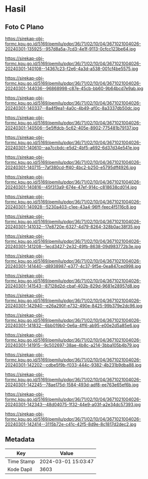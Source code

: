# Hasil

## Foto C Plano

https://sirekap-obj-formc.kpu.go.id/5169/pemilu/pdpr/36/71/02/10/04/3671021004026-20240301-135925--957d8a5a-7cd3-4e1f-9113-0cfcc123be64.jpg

https://sirekap-obj-formc.kpu.go.id/5169/pemilu/pdpr/36/71/02/10/04/3671021004026-20240301-140108--14367c23-f2e6-4a3d-a538-001cf4be5575.jpg

https://sirekap-obj-formc.kpu.go.id/5169/pemilu/pdpr/36/71/02/10/04/3671021004026-20240301-144036--96868998-c87e-45cb-bb60-9b64bcd7e9ab.jpg

https://sirekap-obj-formc.kpu.go.id/5169/pemilu/pdpr/36/71/02/10/04/3671021004026-20240301-140337--8a4f9ea1-4a0c-4b49-af0c-8a3337db50dc.jpg

https://sirekap-obj-formc.kpu.go.id/5169/pemilu/pdpr/36/71/02/10/04/3671021004026-20240301-140506--5e5ffdcb-5c62-405e-8902-775481b79137.jpg

https://sirekap-obj-formc.kpu.go.id/5169/pemilu/pdpr/36/71/02/10/04/3671021004026-20240301-140610--aa7ccbdc-e5d2-4bf5-a692-6d37d34e541e.jpg

https://sirekap-obj-formc.kpu.go.id/5169/pemilu/pdpr/36/71/02/10/04/3671021004026-20240301-140715--7af380cd-ff40-4bc2-b250-e5795dff4926.jpg

https://sirekap-obj-formc.kpu.go.id/5169/pemilu/pdpr/36/71/02/10/04/3671021004026-20240301-140816--45f313a9-674e-47ef-914c-c818638cd014.jpg

https://sirekap-obj-formc.kpu.go.id/5169/pemilu/pdpr/36/71/02/10/04/3671021004026-20240301-140928--5230a403-c1ee-43a4-96ff-feec4f5116c8.jpg

https://sirekap-obj-formc.kpu.go.id/5169/pemilu/pdpr/36/71/02/10/04/3671021004026-20240301-141032--17e8720e-6327-4d79-8264-328b0ac38f35.jpg

https://sirekap-obj-formc.kpu.go.id/5169/pemilu/pdpr/36/71/02/10/04/3671021004026-20240301-141208--1ecd3427-2e32-49fb-8638-09d983772b3e.jpg

https://sirekap-obj-formc.kpu.go.id/5169/pemilu/pdpr/36/71/02/10/04/3671021004026-20240301-141440--d8938987-e377-4c37-9f5e-0ea847ced998.jpg

https://sirekap-obj-formc.kpu.go.id/5169/pemilu/pdpr/36/71/02/10/04/3671021004026-20240301-141543--87128d2d-cbaf-402b-829d-9681e28957d8.jpg

https://sirekap-obj-formc.kpu.go.id/5169/pemilu/pdpr/36/71/02/10/04/3671021004026-20240301-142940--e26a290f-e732-490e-8425-99b379e2dc96.jpg

https://sirekap-obj-formc.kpu.go.id/5169/pemilu/pdpr/36/71/02/10/04/3671021004026-20240301-141832--6bb019b0-0e6a-4ff6-ab95-e00e2d5a85e6.jpg

https://sirekap-obj-formc.kpu.go.id/5169/pemilu/pdpr/36/71/02/10/04/3671021004026-20240301-141915--9c502697-38ae-4b8c-a214-3bba105b4b79.jpg

https://sirekap-obj-formc.kpu.go.id/5169/pemilu/pdpr/36/71/02/10/04/3671021004026-20240301-142202--cdbe5f9b-f033-444c-9382-4b231b9dba88.jpg

https://sirekap-obj-formc.kpu.go.id/5169/pemilu/pdpr/36/71/02/10/04/3671021004026-20240301-142245--78ae175d-1584-493d-adf8-ee763e65ef6b.jpg

https://sirekap-obj-formc.kpu.go.id/5169/pemilu/pdpr/36/71/02/10/04/3671021004026-20240301-142343--48d04075-1f32-44e9-a03f-a2e34dc57393.jpg

https://sirekap-obj-formc.kpu.go.id/5169/pemilu/pdpr/36/71/02/10/04/3671021004026-20240301-142414--3115b72e-c41c-42f5-8d9e-8c1817d2dec2.jpg


## Metadata

| Key        | Value               |
| ---------- | ------------------- |
| Time Stamp | 2024-03-01 15:03:47 |
| Kode Dapil | 3603                |



